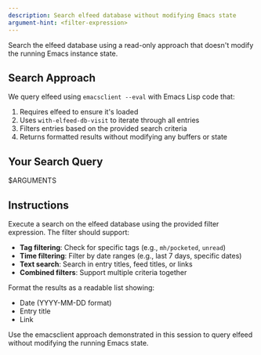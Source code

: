 ```yaml
---
description: Search elfeed database without modifying Emacs state
argument-hint: <filter-expression>
---
```


Search the elfeed database using a read-only approach that doesn't modify the running Emacs instance state.

## Search Approach

We query elfeed using `emacsclient --eval` with Emacs Lisp code that:
1. Requires elfeed to ensure it's loaded
2. Uses `with-elfeed-db-visit` to iterate through all entries
3. Filters entries based on the provided search criteria
4. Returns formatted results without modifying any buffers or state

## Your Search Query

$ARGUMENTS

## Instructions

Execute a search on the elfeed database using the provided filter expression. The filter should support:

- **Tag filtering**: Check for specific tags (e.g., `mh/pocketed`, `unread`)
- **Time filtering**: Filter by date ranges (e.g., last 7 days, specific dates)
- **Text search**: Search in entry titles, feed titles, or links
- **Combined filters**: Support multiple criteria together

Format the results as a readable list showing:
- Date (YYYY-MM-DD format)
- Entry title
- Link

Use the emacsclient approach demonstrated in this session to query elfeed without modifying the running Emacs state.
